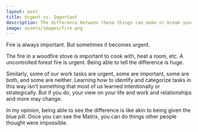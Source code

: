 ```yaml
---
layout: post
title: Urgent vs. Important
description: The difference between these things can make or break your work life
image: assets/images/fire.png
---
```


Fire is always important. But sometimes it becomes urgent. 

The fire in a woodfire stove is important to cook with, heat a room, etc. A uncontrolled forest fire is urgent. Being able to tell the difference is huge. 

Similarly, some of our work tasks are urgent, some are important, some are both, and some are neither. Learning how to identify and categorize tasks in this way isn't something that most of us learned intentionally or strategically. But if you do, your view on your life and work and relationships and more may change. 

In my opinion, being able to see the difference is like akin to being given the blue pill. Once you can see the Matrix, you can do things other people thought were impossible. 